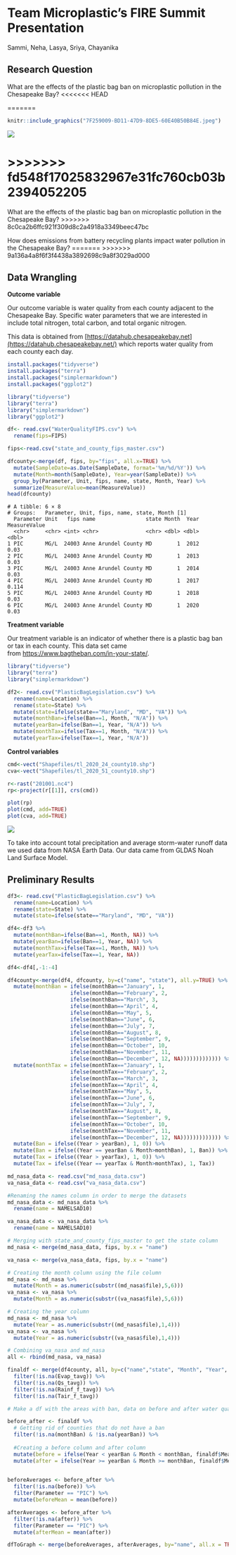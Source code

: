 
# Team Microplastic’s FIRE Summit Presentation

Sammi, Neha, Lasya, Sriya, Chayanika

## Research Question

What are the effects of the plastic bag ban on microplastic pollution in
the Chesapeake Bay? \<\<\<\<\<\<\< HEAD

=======

``` r
knitr::include_graphics("7F259009-BD11-47D9-8DE5-60E40B50B84E.jpeg")
```

![](7F259009-BD11-47D9-8DE5-60E40B50B84E.jpeg)

# \>\>\>\>\>\>\> fd548f17025832967e31fc760cb03b2394052205

What are the effects of the plastic bag ban on microplastic pollution in
the Chesapeake Bay? \>\>\>\>\>\>\>
8c0ca2b6ffc921f309d8c2a4918a3349beec47bc

How does emissions from battery recycling plants impact water pollution
in the Chesapeake Bay? ======= \>\>\>\>\>\>\>
9a136a4a8f6f3f4438a3892698c9a8f3029ad000

## Data Wrangling

**Outcome variable**

Our outcome variable is water quality from each county adjacent to the
Chesapeake Bay. Specific water parameters that we are interested in
include total nitrogen, total carbon, and total organic nitrogen.

This data is obtained from
[https://datahub.chesapeakebay.net](https://datahub.chesapeakebay.net/)
which reports water quality from each county each day.

``` r
install.packages("tidyverse")
install.packages("terra")
install.packages("simplermarkdown")
install.packages("ggplot2")

library("tidyverse")
library("terra")
library("simplermarkdown")
library("ggplot2")

df<- read.csv("WaterQualityFIPS.csv") %>%
  rename(fips=FIPS)

fips<-read.csv("state_and_county_fips_master.csv")

dfcounty<-merge(df, fips, by="fips", all.x=TRUE) %>%
  mutate(SampleDate=as.Date(SampleDate, format='%m/%d/%Y')) %>%
  mutate(Month=month(SampleDate), Year=year(SampleDate)) %>%
  group_by(Parameter, Unit, fips, name, state, Month, Year) %>%
  summarize(MeasureValue=mean(MeasureValue))
head(dfcounty)
```

    # A tibble: 6 × 8
    # Groups:   Parameter, Unit, fips, name, state, Month [1]
      Parameter Unit   fips name                state Month  Year MeasureValue
      <chr>     <chr> <int> <chr>               <chr> <dbl> <dbl>        <dbl>
    1 PIC       MG/L  24003 Anne Arundel County MD        1  2012        0.03 
    2 PIC       MG/L  24003 Anne Arundel County MD        1  2013        0.03 
    3 PIC       MG/L  24003 Anne Arundel County MD        1  2014        0.03 
    4 PIC       MG/L  24003 Anne Arundel County MD        1  2017        0.114
    5 PIC       MG/L  24003 Anne Arundel County MD        1  2018        0.03 
    6 PIC       MG/L  24003 Anne Arundel County MD        1  2020        0.03 

**Treatment variable**

Our treatment variable is an indicator of whether there is a plastic bag
ban or tax in each county. This data set came
from <https://www.bagtheban.com/in-your-state/>.

``` r
library("tidyverse")
library("terra")
library("simplermarkdown")

df2<- read.csv("PlasticBagLegislation.csv") %>%
  rename(name=Location) %>%
  rename(state=State) %>%
  mutate(state=ifelse(state=="Maryland", "MD", "VA")) %>%
  mutate(monthBan=ifelse(Ban==1, Month, "N/A")) %>%
  mutate(yearBan=ifelse(Ban==1, Year, "N/A")) %>%
  mutate(monthTax=ifelse(Tax==1, Month, "N/A")) %>%
  mutate(yearTax=ifelse(Tax==1, Year, "N/A"))
```

**Control variables**

``` r
cmd<-vect("Shapefiles/tl_2020_24_county10.shp")
cva<-vect("Shapefiles/tl_2020_51_county10.shp")

r<-rast("201001.nc4")
rp<-project(r[[1]], crs(cmd))

plot(rp)
plot(cmd, add=TRUE)
plot(cva, add=TRUE)
```

![](README_files/figure-commonmark/unnamed-chunk-4-1.png)

To take into account total precipitation and average storm-water runoff
data we used data from NASA Earth Data. Our data came from GLDAS Noah
Land Surface Model.

## Preliminary Results

``` r
df3<- read.csv("PlasticBagLegislation.csv") %>%
  rename(name=Location) %>%
  rename(state=State) %>%
  mutate(state=ifelse(state=="Maryland", "MD", "VA")) 

df4<-df3 %>%
  mutate(monthBan=ifelse(Ban==1, Month, NA)) %>%
  mutate(yearBan=ifelse(Ban==1, Year, NA)) %>%
  mutate(monthTax=ifelse(Tax==1, Month, NA)) %>%
  mutate(yearTax=ifelse(Tax==1, Year, NA)) 

df4<-df4[,-1:-4]

df4county<-merge(df4, dfcounty, by=c("name", "state"), all.y=TRUE) %>%
  mutate(monthBan = ifelse(monthBan=="January", 1, 
                    ifelse(monthBan=="February", 2, 
                    ifelse(monthBan=="March", 3, 
                    ifelse(monthBan=="April", 4, 
                    ifelse(monthBan=="May", 5, 
                    ifelse(monthBan=="June", 6, 
                    ifelse(monthBan=="July", 7,
                    ifelse(monthBan=="August", 8,
                    ifelse(monthBan=="September", 9, 
                    ifelse(monthBan=="October", 10, 
                    ifelse(monthBan=="November", 11, 
                    ifelse(monthBan=="December", 12, NA))))))))))))) %>%
  mutate(monthTax = ifelse(monthTax=="January", 1, 
                    ifelse(monthTax=="February", 2, 
                    ifelse(monthTax=="March", 3, 
                    ifelse(monthTax=="April", 4, 
                    ifelse(monthTax=="May", 5, 
                    ifelse(monthTax=="June", 6, 
                    ifelse(monthTax=="July", 7,
                    ifelse(monthTax=="August", 8,
                    ifelse(monthTax=="September", 9, 
                    ifelse(monthTax=="October", 10, 
                    ifelse(monthTax=="November", 11, 
                    ifelse(monthTax=="December", 12, NA))))))))))))) %>%
  mutate(Ban = ifelse((Year > yearBan), 1, 0)) %>%
  mutate(Ban = ifelse((Year == yearBan & Month>monthBan), 1, Ban)) %>%
  mutate(Tax = ifelse((Year > yearTax), 1, 0)) %>%
  mutate(Tax = ifelse((Year == yearTax & Month>monthTax), 1, Tax))

md_nasa_data <- read.csv("md_nasa_data.csv")
va_nasa_data <- read.csv("va_nasa_data.csv")

#Renaming the names column in order to merge the datasets
md_nasa_data <- md_nasa_data %>%
  rename(name = NAMELSAD10)

va_nasa_data <- va_nasa_data %>%
  rename(name = NAMELSAD10)

# Merging with state_and_county_fips_master to get the state column
md_nasa <- merge(md_nasa_data, fips, by.x = "name")

va_nasa <- merge(va_nasa_data, fips, by.x = "name")

# Creating the month column using the file column
md_nasa <- md_nasa %>%
  mutate(Month = as.numeric(substr((md_nasa$file),5,6)))
va_nasa <- va_nasa %>%
  mutate(Month = as.numeric(substr((va_nasa$file),5,6)))

# Creating the year column
md_nasa <- md_nasa %>%
  mutate(Year = as.numeric(substr((md_nasa$file),1,4)))
va_nasa <- va_nasa %>%
  mutate(Year = as.numeric(substr((va_nasa$file),1,4)))

# Combining va_nasa and md_nasa
all <- rbind(md_nasa, va_nasa)

finaldf <- merge(df4county, all, by=c("name","state", "Month", "Year", "fips"), all.x = TRUE) %>%
  filter(!is.na(Evap_tavg)) %>%
  filter(!is.na(Qs_tavg)) %>%
  filter(!is.na(Rainf_f_tavg)) %>%
  filter(!is.na(Tair_f_tavg))
```

``` r
# Make a df with the areas with ban, data on before and after water quality(Chesapeake hub bay water)

before_after <- finaldf %>%
  # Getting rid of counties that do not have a ban
  filter(!is.na(monthBan) & !is.na(yearBan)) %>%
  
  #Creating a before column and after column
  mutate(before = ifelse(Year < yearBan & Month < monthBan, finaldf$MeasureValue, NA)) %>%
  mutate(after = ifelse(Year >= yearBan & Month >= monthBan, finaldf$MeasureValue, NA))
  

beforeAverages <- before_after %>%
  filter(!is.na(before)) %>%
  filter(Parameter == "PIC") %>%
  mutate(beforeMean = mean(before))

afterAverages <- before_after %>%
  filter(!is.na(after)) %>%
  filter(Parameter == "PIC") %>%
  mutate(afterMean = mean(after))

dfToGraph <- merge(beforeAverages, afterAverages, by="name", all.x = TRUE)
```
